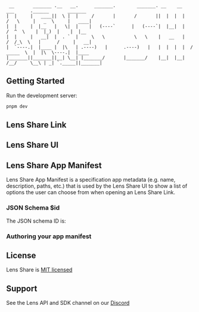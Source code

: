 ```
 __       _______ .__   __.      _______.        _______. __    __       ___      .______       _______
|  |     |   ____||  \ |  |     /       |       /       ||  |  |  |     /   \     |   _  \     |   ____|
|  |     |  |__   |   \|  |    |   (----`      |   (----`|  |__|  |    /  ^  \    |  |_)  |    |  |__
|  |     |   __|  |  . `  |     \   \           \   \    |   __   |   /  /_\  \   |      /     |   __|
|  `----.|  |____ |  |\   | .----)   |      .----)   |   |  |  |  |  /  _____  \  |  |\  \----.|  |____
|_______||_______||__| \__| |_______/       |_______/    |__|  |__| /__/     \__\ | _| `._____||_______|

```

## Getting Started

Run the development server:

```bash
pnpm dev
```

## Lens Share Link

## Lens Share UI

## Lens Share App Manifest

Lens Share App Manifest is a specification app metadata (e.g. name, description, paths, etc.) that is used by the Lens Share UI to show a list of options the user can choose from when opening an Lens Share Link.

### JSON Schema $id

The JSON schema ID is: <add-public-url-here>

### Authoring your app manifest

## License

Lens Share is [MIT licensed](./LICENSE)

## Support

See the Lens API and SDK channel on our [Discord](https://discord.gg/lensprotocol)
